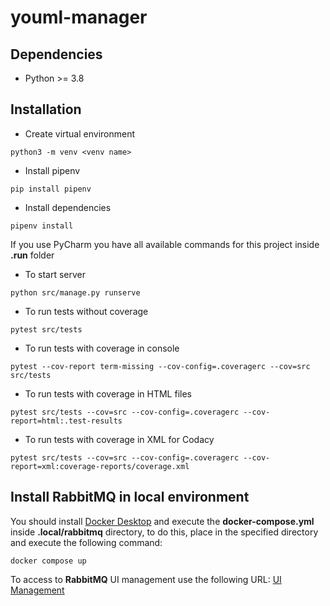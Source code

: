 # youml-manager

## Dependencies

*  Python >= 3.8

## Installation

* Create virtual environment

```shell
python3 -m venv <venv name>
```

* Install pipenv

```shell
pip install pipenv
```

* Install dependencies

```shell
pipenv install
```

If you use PyCharm you have all available commands for this project inside **.run** folder

* To start server

```shell
python src/manage.py runserve
```

* To run tests without coverage

```shell
pytest src/tests
```

* To run tests with coverage in console

```shell
pytest --cov-report term-missing --cov-config=.coveragerc --cov=src src/tests
```

* To run tests with coverage in HTML files

```shell
pytest src/tests --cov=src --cov-config=.coveragerc --cov-report=html:.test-results
```

* To run tests with coverage in XML for Codacy

```shell
pytest src/tests --cov=src --cov-config=.coveragerc --cov-report=xml:coverage-reports/coverage.xml
```

## Install RabbitMQ in local environment

You should install [Docker Desktop](https://www.docker.com/products/docker-desktop/) and execute the
**docker-compose.yml** inside **.local/rabbitmq** directory, to do this, place in the specified directory and execute
the following command:

```shell
docker compose up
```

To access to **RabbitMQ** UI management use the following URL: [UI Management](http://localhost:15672)
